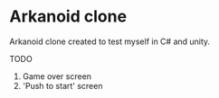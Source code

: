 # Arkanoid clone

Arkanoid clone created to test myself in C# and unity.

TODO

1. Game over screen
2. 'Push to start' screen
